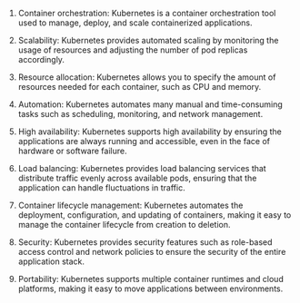 1. Container orchestration: Kubernetes is a container orchestration tool used to manage, deploy, and scale containerized applications.

2. Scalability: Kubernetes provides automated scaling by monitoring the usage of resources and adjusting the number of pod replicas accordingly.

3. Resource allocation: Kubernetes allows you to specify the amount of resources needed for each container, such as CPU and memory.

4. Automation: Kubernetes automates many manual and time-consuming tasks such as scheduling, monitoring, and network management.

5. High availability: Kubernetes supports high availability by ensuring the applications are always running and accessible, even in the face of hardware or software failure.

6. Load balancing: Kubernetes provides load balancing services that distribute traffic evenly across available pods, ensuring that the application can handle fluctuations in traffic.

7. Container lifecycle management: Kubernetes automates the deployment, configuration, and updating of containers, making it easy to manage the container lifecycle from creation to deletion.

8. Security: Kubernetes provides security features such as role-based access control and network policies to ensure the security of the entire application stack.

9. Portability: Kubernetes supports multiple container runtimes and cloud platforms, making it easy to move applications between environments.
